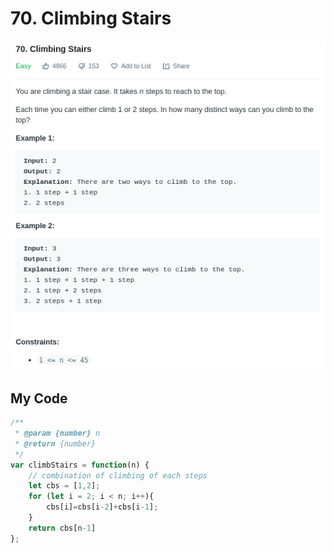 # 70. Climbing Stairs

![](.gitbook/assets/image%20%2819%29.png)

## My Code

```javascript
/**
 * @param {number} n
 * @return {number}
 */
var climbStairs = function(n) {
    // combination of climbing of each steps
    let cbs = [1,2];
    for (let i = 2; i < n; i++){
        cbs[i]=cbs[i-2]+cbs[i-1];
    }
    return cbs[n-1]
};
```



